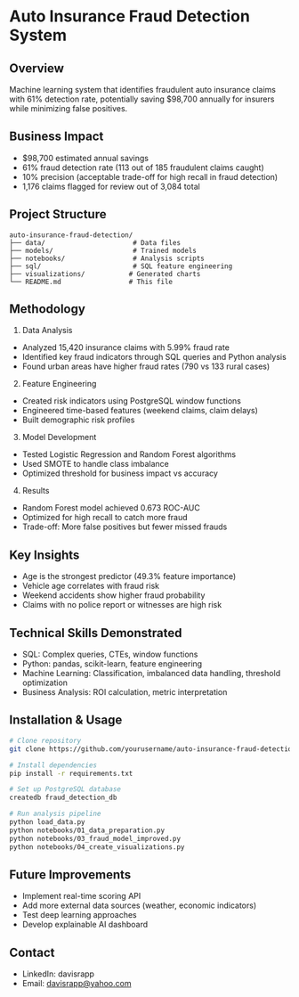 # Auto Insurance Fraud Detection System

## Overview
Machine learning system that identifies fraudulent auto insurance claims with 61% detection rate, potentially saving $98,700 annually for insurers while minimizing false positives.

## Business Impact
- $98,700 estimated annual savings
- 61% fraud detection rate (113 out of 185 fraudulent claims caught)
- 10% precision (acceptable trade-off for high recall in fraud detection)
- 1,176 claims flagged for review out of 3,084 total

## Project Structure
```
auto-insurance-fraud-detection/
├── data/                      # Data files
├── models/                    # Trained models
├── notebooks/                 # Analysis scripts
├── sql/                       # SQL feature engineering
├── visualizations/           # Generated charts
└── README.md                 # This file
```
## Methodology
1. Data Analysis

- Analyzed 15,420 insurance claims with 5.99% fraud rate
- Identified key fraud indicators through SQL queries and Python analysis
- Found urban areas have higher fraud rates (790 vs 133 rural cases)

2. Feature Engineering

- Created risk indicators using PostgreSQL window functions
- Engineered time-based features (weekend claims, claim delays)
- Built demographic risk profiles

3. Model Development

- Tested Logistic Regression and Random Forest algorithms
- Used SMOTE to handle class imbalance
- Optimized threshold for business impact vs accuracy

4. Results

- Random Forest model achieved 0.673 ROC-AUC
- Optimized for high recall to catch more fraud
- Trade-off: More false positives but fewer missed frauds

## Key Insights

- Age is the strongest predictor (49.3% feature importance)
- Vehicle age correlates with fraud risk
- Weekend accidents show higher fraud probability
- Claims with no police report or witnesses are high risk

## Technical Skills Demonstrated

- SQL: Complex queries, CTEs, window functions
- Python: pandas, scikit-learn, feature engineering
- Machine Learning: Classification, imbalanced data handling, threshold optimization
- Business Analysis: ROI calculation, metric interpretation

## Installation & Usage
```bash
# Clone repository
git clone https://github.com/yourusername/auto-insurance-fraud-detection.git

# Install dependencies
pip install -r requirements.txt

# Set up PostgreSQL database
createdb fraud_detection_db

# Run analysis pipeline
python load_data.py
python notebooks/01_data_preparation.py
python notebooks/03_fraud_model_improved.py
python notebooks/04_create_visualizations.py
```
## Future Improvements

- Implement real-time scoring API
- Add more external data sources (weather, economic indicators)
- Test deep learning approaches
- Develop explainable AI dashboard

## Contact

- LinkedIn: davisrapp
- Email: davisrapp@yahoo.com